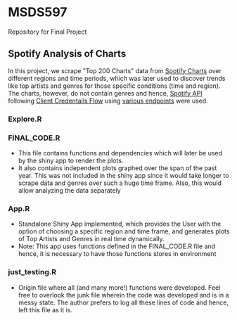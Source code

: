 # MSDS597
Repository for Final Project

## Spotify Analysis of Charts

In this project, we scrape "Top 200 Charts" data from [Spotify Charts](https://spotifycharts.com/regional/us/weekly/) over different regions and time periods, which was later used to discover trends like top artists and genres for those specific conditions (time and region). The charts, however, do not contain genres and hence, [Spotify API](https://developer.spotify.com/documentation/web-api/) following [Client Credentails Flow](https://developer.spotify.com/documentation/general/guides/authorization/client-credentials/) using [various endpoints](https://developer.spotify.com/documentation/web-api/reference/#/operations/search) were used.


### Explore.R



### FINAL_CODE.R

* This file contains functions and dependencies which will later be used by the shiny app to render the plots. 
* It also contains independent plots graphed over the span of the past year. This was not included in the shiny app since it would take longer to scrape data and genres over such a huge time frame. Also, this would allow analyzing the data separately


### App.R

* Standalone Shiny App implemented, which provides the User with the option of choosing a specific region and time frame, and generates plots of Top Artists and Genres in real time dynamically. 
* Note: This app uses functions defined in the FINAL_CODE.R file and hence, it is necessary to have those functions stores in environment


### just_testing.R


* Origin file where all (and many more!) functions were developed. Feel free to overlook the junk file wherein the code was developed and is in a messy state. The author prefers to log all these lines of code and hence, left this file as it is.






